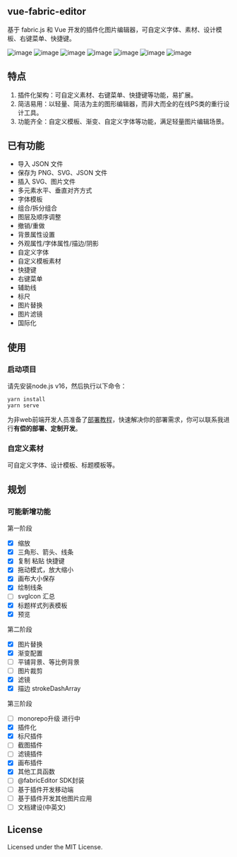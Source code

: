 ## vue-fabric-editor

基于 fabric.js 和 Vue 开发的插件化图片编辑器，可自定义字体、素材、设计模板、右键菜单、快捷键。

![image](https://github.com/susudmn/vue-su-fabric-editor/assets/125255256/3ee98e08-532f-43ec-89a8-aa900fb06cfb)
![image](https://github.com/susudmn/vue-su-fabric-editor/assets/125255256/860c39a5-6cf9-44cf-87e0-8b005cb88ecb)
![image](https://github.com/susudmn/vue-su-fabric-editor/assets/125255256/789e4321-4255-480a-9003-c555475317ea)
![image](https://github.com/susudmn/vue-su-fabric-editor/assets/125255256/860e87f2-4850-4584-9e81-33f47705ea09)
![image](https://github.com/susudmn/vue-su-fabric-editor/assets/125255256/14002e5e-607f-4259-a20f-4d56da95037d)
![image](https://github.com/susudmn/vue-su-fabric-editor/assets/125255256/db599dfb-93b6-4436-9a68-67723e7c9cc5)
![image](https://github.com/susudmn/vue-su-fabric-editor/assets/125255256/9276ab95-c7f4-4509-ac6d-356b3663277d)

## 特点

1. 插件化架构：可自定义素材、右键菜单、快捷键等功能，易扩展。
2. 简洁易用：以轻量、简洁为主的图形编辑器，而非大而全的在线PS类的重行设计工具。
3. 功能齐全：自定义模板、渐变、自定义字体等功能，满足轻量图片编辑场景。

## 已有功能

- 导入 JSON 文件
- 保存为 PNG、SVG、JSON 文件
- 插入 SVG、图片文件
- 多元素水平、垂直对齐方式
- 字体模板
- 组合/拆分组合
- 图层及顺序调整
- 撤销/重做
- 背景属性设置
- 外观属性/字体属性/描边/阴影
- 自定义字体
- 自定义模板素材
- 快捷键
- 右键菜单
- 辅助线
- 标尺
- 图片替换
- 图片滤镜
- 国际化

## 使用

### 启动项目

请先安装node.js v16，然后执行以下命令：

```
yarn install
yarn serve
```

为非web前端开发人员准备了[部署教程](https://t.zsxq.com/0drqSuyjY)，快速解决你的部署需求，你可以联系我进行**有偿的部署、定制开发**。

### 自定义素材

可自定义字体、设计模板、标题模板等。


## 规划

### 可能新增功能

第一阶段

- [X] 缩放
- [X] 三角形、箭头、线条
- [X] 复制 粘贴 快捷键
- [X] 拖动模式，放大缩小
- [X] 画布大小保存
- [X] 绘制线条
- [ ] svgIcon 汇总
- [X] 标题样式列表模板
- [X] 预览

第二阶段

- [X] 图片替换
- [X] 渐变配置
- [ ] 平铺背景、等比例背景
- [ ] 图片裁剪
- [X] 滤镜
- [X] 描边 strokeDashArray

第三阶段

- [ ] monorepo升级 进行中
- [X] 插件化
- [X] 标尺插件
- [ ] 截图插件
- [ ] 滤镜插件
- [X] 画布插件
- [X] 其他工具函数
- [ ] @fabricEditor SDK封装
- [ ] 基于插件开发移动端
- [ ] 基于插件开发其他图片应用
- [ ] 文档建设(中英文)

## License

Licensed under the MIT License.
